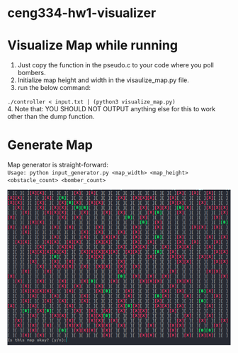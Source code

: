 # ceng334-hw1-visualizer

# Visualize Map while running  
1. Just copy the function in the pseudo.c to your code where you poll bombers.  
2. Initialize map height and width in the visaulize_map.py file.  
3. run the below command:  
  
    
`./controller < input.txt | (python3 visualize_map.py)`  
4. Note that: YOU SHOULD NOT OUTPUT anything else for this to work other than the dump function.  

# Generate Map 

Map generator is straight-forward:  
`Usage: python input_generator.py <map_width> <map_height> <obstacle_count> <bomber_count>`  

![alt text](map-generator.png "Example generated map")
